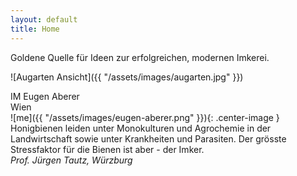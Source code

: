 ```yaml
---
layout: default
title: Home
---
```


<div class="gold-message">
    Goldene Quelle für Ideen zur erfolgreichen, modernen Imkerei.
</div>

![Augarten Ansicht]({{ "/assets/images/augarten.jpg" }})

<div class="homepage-author">
IM Eugen Aberer
</div>
<div class="homepage-author-location">
Wien
</div>
![me]({{ "/assets/images/eugen-aberer.png" }}){: .center-image }

<div class="homepage-cite">
Honigbienen leiden unter Monokulturen und Agrochemie in der Landwirtschaft sowie unter Krankheiten und Parasiten. Der grösste Stressfaktor für die Bienen ist aber - der Imker.
<br><i>Prof. Jürgen Tautz, Würzburg</i>
</div>
